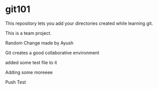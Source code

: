 # git101
This repository lets you add your directories created while learning git.

This is a team project.

Random Change made by Ayush

Git creates a good collaborative environment

added some test file to it

Adding some moreeee

Push Test
